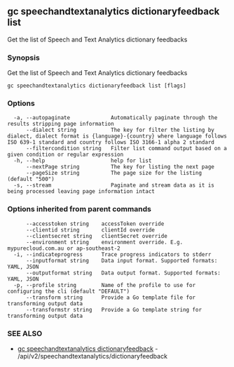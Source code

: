 ## gc speechandtextanalytics dictionaryfeedback list

Get the list of Speech and Text Analytics dictionary feedbacks

### Synopsis

Get the list of Speech and Text Analytics dictionary feedbacks

```
gc speechandtextanalytics dictionaryfeedback list [flags]
```

### Options

```
  -a, --autopaginate             Automatically paginate through the results stripping page information
      --dialect string           The key for filter the listing by dialect, dialect format is {language}-{country} where language follows ISO 639-1 standard and country follows ISO 3166-1 alpha 2 standard
      --filtercondition string   Filter list command output based on a given condition or regular expression
  -h, --help                     help for list
      --nextPage string          The key for listing the next page
      --pageSize string          The page size for the listing (default "500")
  -s, --stream                   Paginate and stream data as it is being processed leaving page information intact
```

### Options inherited from parent commands

```
      --accesstoken string    accessToken override
      --clientid string       clientId override
      --clientsecret string   clientSecret override
      --environment string    environment override. E.g. mypurecloud.com.au or ap-southeast-2
  -i, --indicateprogress      Trace progress indicators to stderr
      --inputformat string    Data input format. Supported formats: YAML, JSON
      --outputformat string   Data output format. Supported formats: YAML, JSON
  -p, --profile string        Name of the profile to use for configuring the cli (default "DEFAULT")
      --transform string      Provide a Go template file for transforming output data
      --transformstr string   Provide a Go template string for transforming output data
```

### SEE ALSO

* [gc speechandtextanalytics dictionaryfeedback](gc_speechandtextanalytics_dictionaryfeedback.html)	 - /api/v2/speechandtextanalytics/dictionaryfeedback


